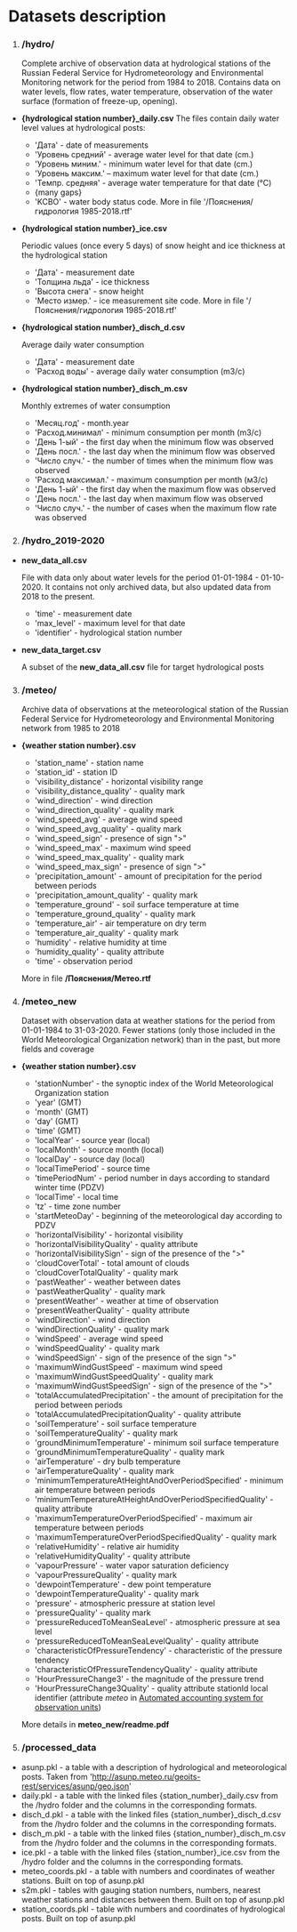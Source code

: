 # Datasets description



1. ### /hydro/

   Complete archive of observation data at hydrological stations of the Russian Federal Service for Hydrometeorology and Environmental Monitoring network for the period from 1984 to 2018. Contains data on water levels, flow rates, water temperature, observation of the water surface (formation of freeze-up, opening).

- **{hydrological station number}_daily.csv**
   The files contain daily water level values at hydrological posts:

  - 'Дата' - date of measurements
  - 'Уровень средний' - average water level for that date (cm.)
  - 'Уровень миним.' - minimum water level for that date (cm.)
  - 'Уровень максим.' – maximum water level for that date (cm.)
  - 'Темпр. средняя' - average water temperature for that date (°C)
  - {many gaps}
  - 'KCBO' - water body status code. More in file '/Пояснения/гидрология 1985-2018.rtf'

- **{hydrological station number}_ice.csv** 

  Periodic values (once every 5 days) of snow height and ice thickness at the hydrological station

  - 'Дата' - measurement date
  - 'Толщина льда' - ice thickness
  - 'Высота снега' - snow height
  - 'Место измер.' - ice measurement site code. More in file '/Пояснения/гидрология 1985-2018.rtf'

- **{hydrological station number}_disch_d.csv**

  Average daily water consumption

  - 'Дата' - measurement date
  - 'Расход воды' - average daily water consumption (m3/с)

- **{hydrological station number}_disch_m.csv** 

  Monthly extremes of water consumption

  -  'Месяц.год' - month.year
  -  'Расход.минимал' - minimum consumption per month (m3/с)
  - 'День 1-ый' - the first day when the minimum flow was observed
  - 'День посл.' - the last day when the minimum flow was observed
  - 'Число случ.' - the number of times when the minimum flow was observed
  - 'Расход максимал.' - maximum consumption per month (м3/с)
  - 'День 1-ый' - the first day when the maximum flow was observed
  - 'День посл.' - the last day when maximum flow was observed
  - 'Число случ.' - the number of cases when the maximum flow rate was observed 

2. ### /hydro_2019-2020

- **new_data_all.csv**

  File with data only about water levels for the period 01-01-1984 - 01-10-2020. It contains not only archived data, but also updated data from 2018 to the present.

  - 'time' - measurement date
  - 'max_level' - maximum level for that date
  - 'identifier' - hydrological station number

- **new_data_target.csv** 

  A subset of the **new_data_all.csv** file for target hydrological posts

  

3. ### /meteo/

   Archive data of observations at the meteorological station of the Russian Federal Service for Hydrometeorology and Environmental Monitoring network from 1985 to 2018

* **{weather station number}.csv**

  * 'station_name' - station name
  * 'station_id' - station ID
  * 'visibility_distance' - horizontal visibility range
  * 'visibility_distance_quality' - quality mark
  * 'wind_direction' - wind direction
  * 'wind_direction_quality' - quality mark
  * 'wind_speed_avg' - average wind speed
  * 'wind_speed_avg_quality' - quality mark
  * 'wind_speed_sign' - presence of sign ">"
  * 'wind_speed_max' - maximum wind speed
  * 'wind_speed_max_quality' - quality mark
  * 'wind_speed_max_sign' - presence of sign ">"
  * 'precipitation_amount' - amount of precipitation for the period between periods
  * 'precipitation_amount_quality' - quality mark
  * 'temperature_ground' - soil surface temperature at time
  * 'temperature_ground_quality' - quality mark
  * 'temperature_air' - air temperature on dry term
  * 'temperature_air_quality' - quality mark
  * 'humidity' - relative humidity at time
  * 'humidity_quality' - quality attribute
  * 'time' - observation period

  More in file **/Пояснения/Метео.rtf**



4. ### /meteo_new

   Dataset with observation data at weather stations for the period from 01-01-1984 to 31-03-2020. Fewer stations (only those included in the World Meteorological Organization network) than in the past, but more fields and coverage

* **{weather station number}.csv**  
  * 'stationNumber' - the synoptic index of the World Meteorological Organization station
  * 'year' (GMT)
  * 'month' (GMT)
  * 'day' (GMT)
  * 'time' (GMT)
  * 'localYear' - source year (local)
  * 'localMonth' - source month (local)
  * 'localDay' - source day (local)
  * 'localTimePeriod' - source time
  * 'timePeriodNum' - period number in days according to standard winter time (PDZV)
  * 'localTime' - local time
  * 'tz' - time zone number
  * 'startMeteoDay' - beginning of the meteorological day according to PDZV
  * 'horizontalVisibility' - horizontal visibility
  * 'horizontalVisibilityQuality' - quality attribute
  * 'horizontalVisibilitySign' - sign of the presence of the ">"
  * 'cloudCoverTotal' - total amount of clouds
  * 'cloudCoverTotalQuality' - quality mark
  * 'pastWeather' - weather between dates
  * 'pastWeatherQuality' - quality mark
  * 'presentWeather' - weather at time of observation
  * 'presentWeatherQuality' - quality attribute
  * 'windDirection' - wind direction
  * 'windDirectionQuality' - quality mark
  * 'windSpeed' - average wind speed
  * 'windSpeedQuality' - quality mark
  * 'windSpeedSign' - sign of the presence of the sign ">"
  * 'maximumWindGustSpeed' - maximum wind speed
  * 'maximumWindGustSpeedQuality' - quality mark
  * 'maximumWindGustSpeedSign' - sign of the presence of the ">"
  * 'totalAccumulatedPrecipitation' - the amount of precipitation for the period between periods
  * 'totalAccumulatedPrecipitationQuality' - quality attribute
  * 'soilTemperature' - soil surface temperature
  * 'soilTemperatureQuality' - quality mark
  * 'groundMinimumTemperature' - minimum soil surface temperature
  * 'groundMinimumTemperatureQuality' - quality mark
  * 'airTemperature' - dry bulb temperature
  * 'airTemperatureQuality' - quality mark
  * 'minimumTemperatureAtHeightAndOverPeriodSpecified' - minimum air temperature between periods
  * 'minimumTemperatureAtHeightAndOverPeriodSpecifiedQuality' - quality attribute
  * 'maximumTemperatureOverPeriodSpecified' - maximum air temperature between periods
  * 'maximumTemperatureOverPeriodSpecifiedQuality' - quality mark
  * 'relativeHumidity' - relative air humidity
  * 'relativeHumidityQuality' - quality attribute
  * 'vapourPressure' - water vapor saturation deficiency
  * 'vapourPressureQuality' - quality mark
  * 'dewpointTemperature' - dew point temperature
  * 'dewpointTemperatureQuality' - quality mark
  * 'pressure' - atmospheric pressure at station level
  * 'pressureQuality' - quality mark
  * 'pressureReducedToMeanSeaLevel' - atmospheric pressure at sea level 
  * 'pressureReducedToMeanSeaLevelQuality' - quality attribute
  * 'characteristicOfPressureTendency' - characteristic of the pressure tendency 
  * 'characteristicOfPressureTendencyQuality' - quality attribute
  * 'HourPressureChange3' - the magnitude of the pressure trend
  * 'HourPressureChange3Quality' - quality attribute stationId local identifier (attribute _meteo_ in 
  [Automated accounting system for observation units](http://asunp.meteo.ru/geoits-rest/services/asunp/geo.json))

  More details in **meteo_new/readme.pdf**


5. ### /processed_data

- asunp.pkl - a table with a description of hydrological and meteorological posts. Taken from 'http://asunp.meteo.ru/geoits-rest/services/asunp/geo.json'
- daily.pkl - a table with the linked files {station_number}_daily.csv from the /hydro folder and the columns in the corresponding formats.
- disch_d.pkl - a table with the linked files {station_number}_disch_d.csv from the /hydro folder and the columns in the corresponding formats.
- disch_m.pkl - a table with the linked files {station_number}_disch_m.csv from the /hydro folder and the columns in the corresponding formats.
- ice.pkl - a table with the linked files {station_number}_ice.csv from the /hydro folder and the columns in the corresponding formats.
- meteo_coords.pkl - a table with numbers and coordinates of weather stations. Built on top of asunp.pkl
- s2m.pkl - tables with gauging station numbers, numbers, nearest weather stations and distances between them. Built on top of asunp.pkl
- station_coords.pkl - table with numbers and coordinates of hydrological posts. Built on top of asunp.pkl
